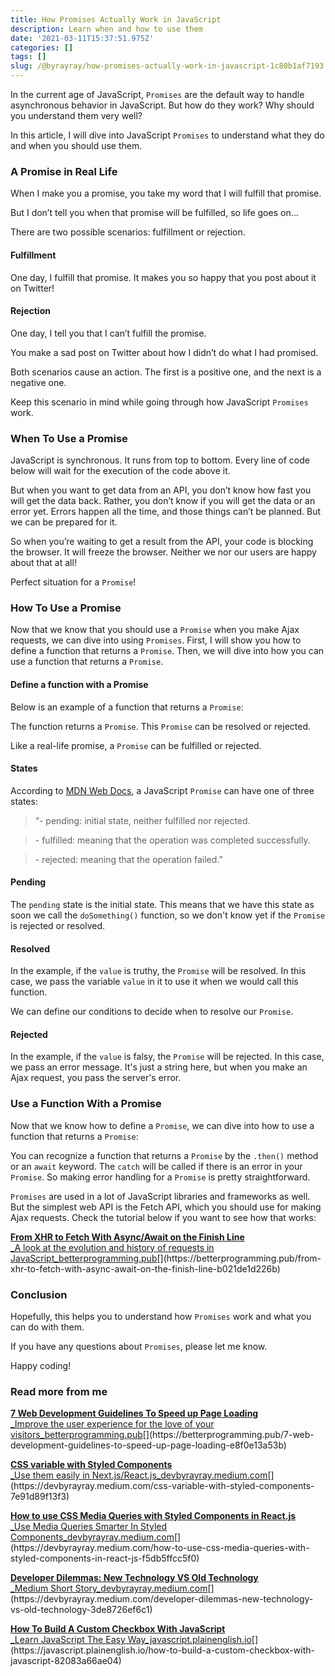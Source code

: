```yaml
---
title: How Promises Actually Work in JavaScript
description: Learn when and how to use them
date: '2021-03-11T15:37:51.975Z'
categories: []
tags: []
slug: /@byrayray/how-promises-actually-work-in-javascript-1c80b1af7193
---
```


In the current age of JavaScript, `Promises` are the default way to handle asynchronous behavior in JavaScript. But how do they work? Why should you understand them very well?

In this article, I will dive into JavaScript `Promises` to understand what they do and when you should use them.

### A Promise in Real Life

When I make you a promise, you take my word that I will fulfill that promise.

But I don’t tell you when that promise will be fulfilled, so life goes on…

There are two possible scenarios: fulfillment or rejection.

#### Fulfillment

One day, I fulfill that promise. It makes you so happy that you post about it on Twitter!

#### Rejection

One day, I tell you that I can’t fulfill the promise.

You make a sad post on Twitter about how I didn’t do what I had promised.

Both scenarios cause an action. The first is a positive one, and the next is a negative one.

Keep this scenario in mind while going through how JavaScript `Promises` work.

### When To Use a Promise

JavaScript is synchronous. It runs from top to bottom. Every line of code below will wait for the execution of the code above it.

But when you want to get data from an API, you don’t know how fast you will get the data back. Rather, you don’t know if you will get the data or an error yet. Errors happen all the time, and those things can’t be planned. But we can be prepared for it.

So when you’re waiting to get a result from the API, your code is blocking the browser. It will freeze the browser. Neither we nor our users are happy about that at all!

Perfect situation for a `Promise`!

### How To Use a Promise

Now that we know that you should use a `Promise` when you make Ajax requests, we can dive into using `Promises`. First, I will show you how to define a function that returns a `Promise`. Then, we will dive into how you can use a function that returns a `Promise`.

#### Define a function with a Promise

Below is an example of a function that returns a `Promise`:

The function returns a `Promise`. This `Promise` can be resolved or rejected.

Like a real-life promise, a `Promise` can be fulfilled or rejected.

#### States

According to [MDN Web Docs](https://developer.mozilla.org/en-US/docs/Web/JavaScript/Reference/Global_Objects/Promise), a JavaScript `Promise` can have one of three states:

> “- pending: initial state, neither fulfilled nor rejected.

> \- fulfilled: meaning that the operation was completed successfully.

> \- rejected: meaning that the operation failed.”

#### Pending

The `pending` state is the initial state. This means that we have this state as soon we call the `doSomething()` function, so we don't know yet if the `Promise` is rejected or resolved.

#### Resolved

In the example, if the `value` is truthy, the `Promise` will be resolved. In this case, we pass the variable `value` in it to use it when we would call this function.

We can define our conditions to decide when to resolve our `Promise`.

#### Rejected

In the example, if the `value` is falsy, the `Promise` will be rejected. In this case, we pass an error message. It's just a string here, but when you make an Ajax request, you pass the server's error.

### Use a Function With a Promise

Now that we know how to define a `Promise`, we can dive into how to use a function that returns a `Promise`:

You can recognize a function that returns a `Promise` by the `.then()` method or an `await` keyword. The `catch` will be called if there is an error in your `Promise`. So making error handling for a `Promise` is pretty straightforward.

`Promises` are used in a lot of JavaScript libraries and frameworks as well. But the simplest web API is the Fetch API, which you should use for making Ajax requests. Check the tutorial below if you want to see how that works:

[**From XHR to Fetch With Async/Await on the Finish Line**  
_A look at the evolution and history of requests in JavaScript_betterprogramming.pub](https://betterprogramming.pub/from-xhr-to-fetch-with-async-await-on-the-finish-line-b021de1d226b "https://betterprogramming.pub/from-xhr-to-fetch-with-async-await-on-the-finish-line-b021de1d226b")[](https://betterprogramming.pub/from-xhr-to-fetch-with-async-await-on-the-finish-line-b021de1d226b)

### Conclusion

Hopefully, this helps you to understand how `Promises` work and what you can do with them.

If you have any questions about `Promises`, please let me know.

Happy coding!

### Read more from me

[**7 Web Development Guidelines To Speed up Page Loading**  
_Improve the user experience for the love of your visitors_betterprogramming.pub](https://betterprogramming.pub/7-web-development-guidelines-to-speed-up-page-loading-e8f0e13a53b "https://betterprogramming.pub/7-web-development-guidelines-to-speed-up-page-loading-e8f0e13a53b")[](https://betterprogramming.pub/7-web-development-guidelines-to-speed-up-page-loading-e8f0e13a53b)

[**CSS variable with Styled Components**  
_Use them easily in Next.js/React.js_devbyrayray.medium.com](https://devbyrayray.medium.com/css-variable-with-styled-components-7e91d89f13f3 "https://devbyrayray.medium.com/css-variable-with-styled-components-7e91d89f13f3")[](https://devbyrayray.medium.com/css-variable-with-styled-components-7e91d89f13f3)

[**How to use CSS Media Queries with Styled Components in React.js**  
_Use Media Queries Smarter In Styled Components_devbyrayray.medium.com](https://devbyrayray.medium.com/how-to-use-css-media-queries-with-styled-components-in-react-js-f5db5ffcc5f0 "https://devbyrayray.medium.com/how-to-use-css-media-queries-with-styled-components-in-react-js-f5db5ffcc5f0")[](https://devbyrayray.medium.com/how-to-use-css-media-queries-with-styled-components-in-react-js-f5db5ffcc5f0)

[**Developer Dilemmas: New Technology VS Old Technology**  
_Medium Short Story_devbyrayray.medium.com](https://devbyrayray.medium.com/developer-dilemmas-new-technology-vs-old-technology-3de8726ef6c1 "https://devbyrayray.medium.com/developer-dilemmas-new-technology-vs-old-technology-3de8726ef6c1")[](https://devbyrayray.medium.com/developer-dilemmas-new-technology-vs-old-technology-3de8726ef6c1)

[**How To Build A Custom Checkbox With JavaScript**  
_Learn JavaScript The Easy Way_javascript.plainenglish.io](https://javascript.plainenglish.io/how-to-build-a-custom-checkbox-with-javascript-82083a66ae04 "https://javascript.plainenglish.io/how-to-build-a-custom-checkbox-with-javascript-82083a66ae04")[](https://javascript.plainenglish.io/how-to-build-a-custom-checkbox-with-javascript-82083a66ae04)
